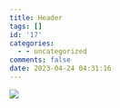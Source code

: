 ```yaml
---
title: Header
tags: []
id: '17'
categories:
  - - uncategorized
comments: false
date: 2023-04-24 04:31:16
---
```


![](https://techdonecheap.files.wordpress.com/2023/04/techdonecheapbanner2.png?w=1024)